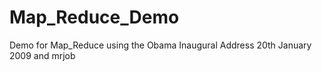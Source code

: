 # Map_Reduce_Demo
Demo for Map_Reduce using the  Obama Inaugural Address 20th January 2009 and mrjob

